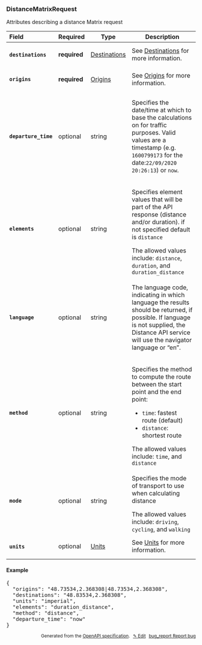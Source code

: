 <!--- This is a generated file, do not edit! -->
<!--- [START woosmap_http_schema_distancematrixrequest] -->
<h3 class="schema-object" id="DistanceMatrixRequest">DistanceMatrixRequest</h3>

Attributes describing a distance Matrix request

| Field                                                                                                                      | Required     | Type                                         | Description                                                                                                                                                                                                                                                                                                                           |
| :------------------------------------------------------------------------------------------------------------------------- | ------------ | -------------------------------------------- | ------------------------------------------------------------------------------------------------------------------------------------------------------------------------------------------------------------------------------------------------------------------------------------------------------------------------------------- |
| <h4 id="DistanceMatrixRequest-destinations" class="add-link schema-object-property-key"><code>destinations</code></h4>     | **required** | [Destinations](#Destinations "Destinations") | See [Destinations](#Destinations "Destinations") for more information.                                                                                                                                                                                                                                                                |
| <h4 id="DistanceMatrixRequest-origins" class="add-link schema-object-property-key"><code>origins</code></h4>               | **required** | [Origins](#Origins "Origins")                | See [Origins](#Origins "Origins") for more information.                                                                                                                                                                                                                                                                               |
| <h4 id="DistanceMatrixRequest-departure_time" class="add-link schema-object-property-key"><code>departure_time</code></h4> | optional     | string                                       | <div class="nonref-property-description"><p>Specifies the date/time at which to base the calculations on for traffic purposes. Valid values are a timestamp (e.g. <code>1600799173</code> for the date:<code>22/09/2020 20:26:13</code>) or <code>now</code>.</p></div>                                                               |
| <h4 id="DistanceMatrixRequest-elements" class="add-link schema-object-property-key"><code>elements</code></h4>             | optional     | string                                       | <div class="nonref-property-description"><p>Specifies element values that will be part of the API response (distance and/or duration). if not specified default is <code>distance</code></p><div class="notranslate">The allowed values include: `distance`, `duration`, and `duration_distance`</div></div>                          |
| <h4 id="DistanceMatrixRequest-language" class="add-link schema-object-property-key"><code>language</code></h4>             | optional     | string                                       | <div class="nonref-property-description"><p>The language code, indicating in which language the results should be returned, if possible. If language is not supplied, the Distance API service will use the navigator language or “en”.</p></div>                                                                                     |
| <h4 id="DistanceMatrixRequest-method" class="add-link schema-object-property-key"><code>method</code></h4>                 | optional     | string                                       | <div class="nonref-property-description"><p>Specifies the method to compute the route between the start point and the end point:</p><ul><li><code>time</code>: fastest route (default)</li><li><code>distance</code>: shortest route</li></ul><div class="notranslate">The allowed values include: `time`, and `distance`</div></div> |
| <h4 id="DistanceMatrixRequest-mode" class="add-link schema-object-property-key"><code>mode</code></h4>                     | optional     | string                                       | <div class="nonref-property-description"><p>Specifies the mode of transport to use when calculating distance</p><div class="notranslate">The allowed values include: `driving`, `cycling`, and `walking`</div></div>                                                                                                                  |
| <h4 id="DistanceMatrixRequest-units" class="add-link schema-object-property-key"><code>units</code></h4>                   | optional     | [Units](#Units "Units")                      | See [Units](#Units "Units") for more information.                                                                                                                                                                                                                                                                                     |

<h4 class="schema-object-example" id="DistanceMatrixRequest-example">Example</h4>

<pre class="notranslate lang-json prettyprint">{
  "origins": "48.73534,2.368308|48.73534,2.368308",
  "destinations": "48.83534,2.368308",
  "units": "imperial",
  "elements": "duration_distance",
  "method": "distance",
  "departure_time": "now"
}</pre>

<p style="text-align: right; font-size: smaller;">Generated from the <a data-label="openapi-github" href="https://github.com/woosmap/openapi-specification" title="Woosmap OpenAPI Specification" class="external">OpenAPI specification</a>.
<a data-label="openapi-github-woosmap-http-schema-distancematrixrequest" data-action="edit" style="margin-left: 5px;" href="https://github.com/woosmap/openapi-specification/blob/main/specification/schemas/DistanceMatrixRequest.yml" title="Edit on GitHub">✎ Edit</a>
<a data-label="openapi-github-woosmap-http-schema-distancematrixrequest" data-action="bug" style="margin-left: 5px;" href="https://github.com/woosmap/openapi-specification/issues/new?assignees=&labels=type%3A+bug%2C+triage+me&template=bug_report.md&title=[schemas] Bug - DistanceMatrixRequest" title="File bug for schemas on GitHub"><span class="material-icons">bug_report</span> Report bug</a>
</p>

<!--- [END woosmap_http_schema_distancematrixrequest] -->

